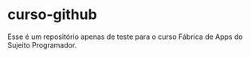 # curso-github
Esse é um repositório apenas de teste para o curso Fábrica de Apps do Sujeito Programador.
